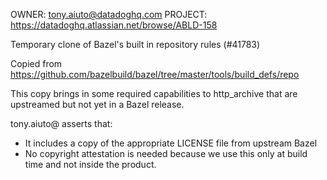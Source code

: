 OWNER: tony.aiuto@datadoghq.com
PROJECT: https://datadoghq.atlassian.net/browse/ABLD-158

Temporary clone of Bazel's built in repository rules (#41783)

Copied from https://github.com/bazelbuild/bazel/tree/master/tools/build_defs/repo

This copy brings in some required capabilities to http_archive that are upstreamed but not yet in a Bazel release.

tony.aiuto@ asserts that:
- It includes a copy of the appropriate LICENSE file from upstream Bazel
- No copyright attestation is needed because we use this only at build time and not inside the product.
